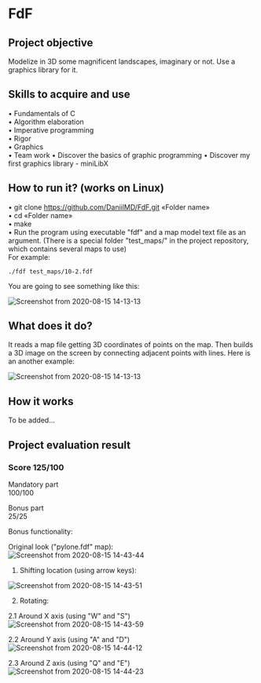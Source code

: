 # FdF
## Project objective
  Modelize in 3D some magnificent landscapes, imaginary or not. Use a graphics library for it.
## Skills to acquire and use
•	Fundamentals of C  
•	Algorithm elaboration  
•	Imperative programming  
•	Rigor  
•	Graphics  
•	Team work
• Discover the basics of graphic programming
• Discover my first graphics library - miniLibX
## How to run it? (works on Linux)
•	git clone https://github.com/DaniilMD/FdF.git «Folder name»  
•	cd «Folder name»  
•	make  
•	Run the program using executable "fdf" and a map model text file as an argument. (There is a special folder "test_maps/" in the project repository, which contains several maps to use)  
For example:  
```
./fdf test_maps/10-2.fdf 
```
You are going to see something like this:  
  
![Screenshot from 2020-08-15 14-13-13](https://user-images.githubusercontent.com/48802453/90311271-c9b0f400-df01-11ea-8b54-eb079b338947.png)
  
## What does it do?
It reads a map file getting 3D coordinates of points on the map. Then builds a 3D image on the screen by connecting adjacent points with lines. Here is an another example:
  
![Screenshot from 2020-08-15 14-13-13](https://user-images.githubusercontent.com/48802453/90311271-c9b0f400-df01-11ea-8b54-eb079b338947.png)
  
## How it works
To be added...  
## Project evaluation result  
### Score 125/100  
Mandatory part  
100/100  
  
Bonus part  
25/25

Bonus functionality:  
  
Original look ("pylone.fdf" map):  
![Screenshot from 2020-08-15 14-43-44](https://user-images.githubusercontent.com/48802453/90311670-3af2a600-df06-11ea-9dba-8533ac3a131e.png)
  
1) Shifting location (using arrow keys):  
  
![Screenshot from 2020-08-15 14-43-51](https://user-images.githubusercontent.com/48802453/90311672-3c23d300-df06-11ea-8386-be4fafbba77e.png)
  
2) Rotating:  
  
  2.1 Around X axis (using "W" and "S")
![Screenshot from 2020-08-15 14-43-59](https://user-images.githubusercontent.com/48802453/90311675-3ded9680-df06-11ea-8064-3ea536997f63.png)
  
  2.2 Around Y axis (using "A" and "D")
![Screenshot from 2020-08-15 14-44-12](https://user-images.githubusercontent.com/48802453/90311676-3e862d00-df06-11ea-86ee-f4f80f873924.png)
  
  2.3 Around Z axis (using "Q" and "E")
![Screenshot from 2020-08-15 14-44-23](https://user-images.githubusercontent.com/48802453/90311677-3fb75a00-df06-11ea-844b-dc9ac67aa863.png)
  
